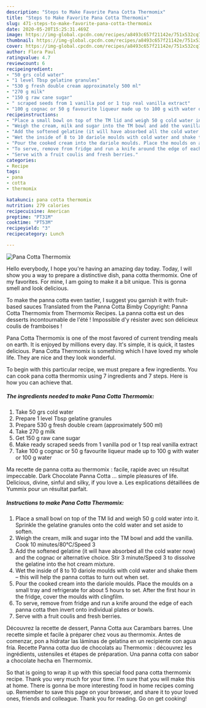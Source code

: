 ```yaml
---
description: "Steps to Make Favorite Pana Cotta Thermomix"
title: "Steps to Make Favorite Pana Cotta Thermomix"
slug: 471-steps-to-make-favorite-pana-cotta-thermomix
date: 2020-05-20T15:25:31.469Z
image: https://img-global.cpcdn.com/recipes/a8493c657f21142e/751x532cq70/pana-cotta-thermomix-recipe-main-photo.jpg
thumbnail: https://img-global.cpcdn.com/recipes/a8493c657f21142e/751x532cq70/pana-cotta-thermomix-recipe-main-photo.jpg
cover: https://img-global.cpcdn.com/recipes/a8493c657f21142e/751x532cq70/pana-cotta-thermomix-recipe-main-photo.jpg
author: Flora Paul
ratingvalue: 4.7
reviewcount: 6
recipeingredient:
- "50 grs cold water"
- "1 level Tbsp gelatine granules"
- "530 g fresh double cream approximately 500 ml"
- "270 g milk"
- "150 g raw cane sugar"
- " scraped seeds from 1 vanilla pod or 1 tsp real vanilla extract"
- "100 g cognac or 50 g favourite liqueur made up to 100 g with water or 100 g water"
recipeinstructions:
- "Place a small bowl on top of the TM lid and weigh 50 g cold water into it. Sprinkle the gelatine granules onto the cold water and set aside to soften."
- "Weigh the cream, milk and sugar into the TM bowl and add the vanilla. Cook 10 minutes/80°C/Speed 3"
- "Add the softened gelatine (it will have absorbed all the cold water now) and the cognac or alternative choice. Stir 3 minute/Speed 3 to dissolve the gelatine into the hot cream mixture."
- "Wet the inside of 8 to 10 dariole moulds with cold water and shake them – this will help the panna cottas to turn out when set."
- "Pour the cooked cream into the dariole moulds. Place the moulds on a small tray and refrigerate for about 5 hours to set. After the first hour in the fridge, cover the moulds with clingfilm."
- "To serve, remove from fridge and run a knife around the edge of each panna cotta then invert onto individual plates or bowls."
- "Serve with a fruit coulis and fresh berries."
categories:
- Recipe
tags:
- pana
- cotta
- thermomix

katakunci: pana cotta thermomix 
nutrition: 279 calories
recipecuisine: American
preptime: "PT31M"
cooktime: "PT53M"
recipeyield: "3"
recipecategory: Lunch

---
```



![Pana Cotta Thermomix](https://img-global.cpcdn.com/recipes/a8493c657f21142e/751x532cq70/pana-cotta-thermomix-recipe-main-photo.jpg)

Hello everybody, I hope you're having an amazing day today. Today, I will show you a way to prepare a distinctive dish, pana cotta thermomix. One of my favorites. For mine, I am going to make it a bit unique. This is gonna smell and look delicious.

To make the panna cotta even tastier, I suggest you garnish it with fruit-based sauces Translated from the Panna Cotta Bimby Copyright: Panna Cotta Thermomix from Thermomix Recipes. La panna cotta est un des desserts incontournable de l&#39;été ! Impossible d&#39;y résister avec son délicieux coulis de framboises !

Pana Cotta Thermomix is one of the most favored of current trending meals on earth. It is enjoyed by millions every day. It's simple, it is quick, it tastes delicious. Pana Cotta Thermomix is something which I have loved my whole life. They are nice and they look wonderful.


To begin with this particular recipe, we must prepare a few ingredients. You can cook pana cotta thermomix using 7 ingredients and 7 steps. Here is how you can achieve that.

<!--inarticleads1-->

##### The ingredients needed to make Pana Cotta Thermomix:

1. Take 50 grs cold water
1. Prepare 1 level Tbsp gelatine granules
1. Prepare 530 g fresh double cream (approximately 500 ml)
1. Take 270 g milk
1. Get 150 g raw cane sugar
1. Make ready  scraped seeds from 1 vanilla pod or 1 tsp real vanilla extract
1. Take 100 g cognac or 50 g favourite liqueur made up to 100 g with water or 100 g water


Ma recette de panna cotta au thermomix : facile, rapide avec un résultat impeccable. Dark Chocolate Panna Cotta … simple pleasures of life. Delicious, divine, sinful and silky, if you love a. Les explications détaillées de Yummix pour un résultat parfait. 

<!--inarticleads2-->

##### Instructions to make Pana Cotta Thermomix:

1. Place a small bowl on top of the TM lid and weigh 50 g cold water into it. Sprinkle the gelatine granules onto the cold water and set aside to soften.
1. Weigh the cream, milk and sugar into the TM bowl and add the vanilla. Cook 10 minutes/80°C/Speed 3
1. Add the softened gelatine (it will have absorbed all the cold water now) and the cognac or alternative choice. Stir 3 minute/Speed 3 to dissolve the gelatine into the hot cream mixture.
1. Wet the inside of 8 to 10 dariole moulds with cold water and shake them – this will help the panna cottas to turn out when set.
1. Pour the cooked cream into the dariole moulds. Place the moulds on a small tray and refrigerate for about 5 hours to set. After the first hour in the fridge, cover the moulds with clingfilm.
1. To serve, remove from fridge and run a knife around the edge of each panna cotta then invert onto individual plates or bowls.
1. Serve with a fruit coulis and fresh berries.


Découvrez la recette de dessert, Panna Cotta aux Carambars barres. Une recette simple et facile à préparer chez vous au thermomix. Antes de comenzar, pon a hidratar las láminas de gelatina en un recipiente con agua fría. Recette Panna cotta duo de chocolats au Thermomix : découvrez les ingrédients, ustensiles et étapes de préparation. Una panna cotta con sabor a chocolate hecha en Thermomix. 

So that is going to wrap it up with this special food pana cotta thermomix recipe. Thank you very much for your time. I'm sure that you will make this at home. There is gonna be more interesting food in home recipes coming up. Remember to save this page on your browser, and share it to your loved ones, friends and colleague. Thank you for reading. Go on get cooking!

